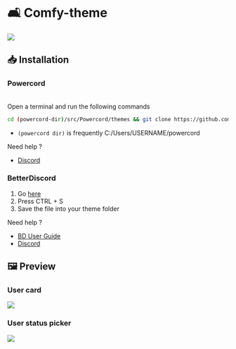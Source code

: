 # 🛋️ Comfy-theme
<img src="https://i.ibb.co/DLWY37G/comfy.png">

## 📥 Installation

### Powercord

</br>Open a terminal and run the following commands
```sh
cd (powercord-dir)/src/Powercord/themes && git clone https://github.com/NYRI4/Comfy-theme
```
* `(powercord dir)` is frequently C:/Users/USERNAME/powercord

Need help ? 
- [Discord](https://discord.gg/esB8HudVHN)

### BetterDiscord

1. Go [here](https://nyri4.github.io/Comfy-theme/src/main.css)
2. Press CTRL + S
3. Save the file into your theme folder

Need help ?
- [BD User Guide](https://0x71.cc/bd/guide/#install-theme-win)
- [Discord](https://discord.gg/0Tmfo5ZbORCRqbAd)

## 🖼️ Preview

### User card
<img src="https://i.ibb.co/h2PmJ2W/comfy2.png">

### User status picker
<img src="https://i.ibb.co/nbvW9vK/comfy3.png">

